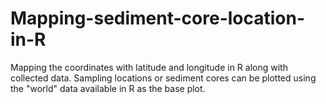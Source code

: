 # Mapping-sediment-core-location-in-R
Mapping the coordinates with latitude and longitude in R along with collected data.
Sampling locations or sediment cores can be plotted using the "world" data available in R as the base plot.
